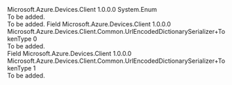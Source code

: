 <Type Name="UrlEncodedDictionarySerializer+TokenType" FullName="Microsoft.Azure.Devices.Client.Common.UrlEncodedDictionarySerializer+TokenType">
  <TypeSignature Language="C#" Value="public enum UrlEncodedDictionarySerializer.TokenType" />
  <TypeSignature Language="ILAsm" Value=".class nested public auto ansi sealed UrlEncodedDictionarySerializer/TokenType extends System.Enum" />
  <TypeSignature Language="DocId" Value="T:Microsoft.Azure.Devices.Client.Common.UrlEncodedDictionarySerializer.TokenType" />
  <TypeSignature Language="VB.NET" Value="Public Enum UrlEncodedDictionarySerializer.TokenType" />
  <TypeSignature Language="F#" Value="type UrlEncodedDictionarySerializer.TokenType = " />
  <AssemblyInfo>
    <AssemblyName>Microsoft.Azure.Devices.Client</AssemblyName>
    <AssemblyVersion>1.0.0.0</AssemblyVersion>
  </AssemblyInfo>
  <Base>
    <BaseTypeName>System.Enum</BaseTypeName>
  </Base>
  <Docs>
    <summary>To be added.</summary>
    <remarks>To be added.</remarks>
  </Docs>
  <Members>
    <Member MemberName="Key">
      <MemberSignature Language="C#" Value="Key" />
      <MemberSignature Language="ILAsm" Value=".field public static literal valuetype Microsoft.Azure.Devices.Client.Common.UrlEncodedDictionarySerializer/TokenType Key = int32(0)" />
      <MemberSignature Language="DocId" Value="F:Microsoft.Azure.Devices.Client.Common.UrlEncodedDictionarySerializer.TokenType.Key" />
      <MemberSignature Language="VB.NET" Value="Key" />
      <MemberSignature Language="F#" Value="Key = 0" Usage="Microsoft.Azure.Devices.Client.Common.UrlEncodedDictionarySerializer.TokenType.Key" />
      <MemberType>Field</MemberType>
      <AssemblyInfo>
        <AssemblyName>Microsoft.Azure.Devices.Client</AssemblyName>
        <AssemblyVersion>1.0.0.0</AssemblyVersion>
      </AssemblyInfo>
      <ReturnValue>
        <ReturnType>Microsoft.Azure.Devices.Client.Common.UrlEncodedDictionarySerializer+TokenType</ReturnType>
      </ReturnValue>
      <MemberValue>0</MemberValue>
      <Docs>
        <summary>To be added.</summary>
      </Docs>
    </Member>
    <Member MemberName="Value">
      <MemberSignature Language="C#" Value="Value" />
      <MemberSignature Language="ILAsm" Value=".field public static literal valuetype Microsoft.Azure.Devices.Client.Common.UrlEncodedDictionarySerializer/TokenType Value = int32(1)" />
      <MemberSignature Language="DocId" Value="F:Microsoft.Azure.Devices.Client.Common.UrlEncodedDictionarySerializer.TokenType.Value" />
      <MemberSignature Language="VB.NET" Value="Value" />
      <MemberSignature Language="F#" Value="Value = 1" Usage="Microsoft.Azure.Devices.Client.Common.UrlEncodedDictionarySerializer.TokenType.Value" />
      <MemberType>Field</MemberType>
      <AssemblyInfo>
        <AssemblyName>Microsoft.Azure.Devices.Client</AssemblyName>
        <AssemblyVersion>1.0.0.0</AssemblyVersion>
      </AssemblyInfo>
      <ReturnValue>
        <ReturnType>Microsoft.Azure.Devices.Client.Common.UrlEncodedDictionarySerializer+TokenType</ReturnType>
      </ReturnValue>
      <MemberValue>1</MemberValue>
      <Docs>
        <summary>To be added.</summary>
      </Docs>
    </Member>
  </Members>
</Type>